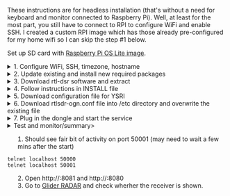 These instructions are for headless installation (that's without a need for keyboard and monitor connected to Raspberry Pi). Well, at least for the most part, you still have to connect to RPI to configure WiFi and enable SSH. I created a custom RPI image which has those already pre-configured for my home wifi so I can skip the step #1 below.

Set up SD card with [Raspberry Pi OS Lite image](https://www.raspberrypi.org/software/operating-systems/#raspberry-pi-os-32-bit).
  

<details>
  <summary>1. Configure WiFi, SSH, timezone, hostname</summary>
  Skip this step if using pre-confgured RPI image 
  
  1. Use instructions on [How to configure RPI for headless set up with WiFi and SSH](https://styxit.com/2017/03/14/headless-raspberry-setup.html) to configure WiFi and SSH before using SD card in Raspberry Pi. Use the following as the content of wpa_supplicat.conf file:
  
  ```ctrl_interface=DIR=/var/run/wpa_supplicant GROUP=netdev
update_config=1
country=AU

network={
    ssid="MeMi"
    psk="<insert WiFi password here>"
    key_mgmt=WPA-PSK
    priority=1
}

network={
    ssid="Parents"
    scan_ssid=1
    psk="<insert WiFi password here>"
    key_mgmt=WPA-PSK
    priority=2
}
```

2. Install SD card in RPI, boot and SSH into it. If you don’t know the IP address - try using raspberrypi.local host name (or ping it to find the IP address)
3. Configure RPI to email its IP address on boot (original instructions are on http://cagewebdev.com/raspberry-pi-sending-emails-on-boot/)
  a) Create startup_mailer.py file
  
  ```cd /home/pi
wget https://raw.githubusercontent.com/andrekolodochka/ogn/main/startup_mailer.py
```

  b) Edit /etc/rc.local file and add a line to run the script on boot
  
  ```sudo vi /etc/rc.local

if [ “$_IP” ]; then
  printf “My IP address is %s\n” “$_IP”
  python /home/pi/startup_mailer.py
fi
```
4. Set Raspberry Pi settings through *raspi-config*

```
sudo raspi-config
```

a) *1. System options → S4 Hostname*: set preferred hostname, such as YSRI-OGN-receiver

b) *5. Localization options → L2 Timezone*: set to Australia/Sydney
</details>

<details>
  <summary>2. Update existing and install new required packages</summary>
    
```
sudo apt-get update
sudo apt-get upgrade
sudo apt-get install build-essential ntp ntpdate libjpeg-dev libconfig-dev fftw3-dev procserv lynx telnet rtl-sdr make cmake aptitude libjpeg8
```

</details>

<details>
  <summary>3. Download rtl-dsr software and extract</summary>
  
```
sudo mkdir /opt/rtldsr
cd /opt/rtldsr
sudo wget http://download.glidernet.org/arm/rtlsdr-ogn-bin-ARM-latest.tgz
sudo tar -xzvf rtlsdr-ogn-bin-ARM-latest.tgz
cd rtlsdr-ogn
```
</details>
  
<details>
  <summary>4. Follow instructions in INSTALL file</summary>
  
```
source setup-rpi.sh
source getEGM.sh
source install-service.sh
```
</details>
  
<details>
  <summary>5. Download configuration file for YSRI</summary>
  Obviously this step is specific to Richmond RAAF airbase, you'll need to figure out your airfield's settings
  
  ```
  wget -O /opt/rtldsr/rtlsdr-ogn/YSRI.conf https://raw.githubusercontent.com/andrekolodochka/ogn/main/YSRI.conf
  ```
  
  </details>
  
<details>
  <summary>6. Download rtlsdr-ogn.conf file into /etc directory and overwrite the existing file</summary>
  Again, this step is specific to my set up, the name and location of your configuration file rtl-sdr-ogn.conf refers to is likely to be different.
  
  ```
  sudo wget -O /etc/rtlsdr-ogn.conf https://raw.githubusercontent.com/andrekolodochka/ogn/main/rtlsdr-ogn.conf
  ```
  
</details>
  
<details>
  <summary>7. Plug in the dongle and start the service</summary>
  
  ```
  sudo service rtlsdr-ogn start 
  ```
  
</details> 
<details>
  <summary>Test and monitor/summary>
  
  1. Should see fair bit of activity on port 50001 (may need to wait a few mins after the start)
  
  ```
  telnet localhost 50000
  telnet localhost 50001
  ```
  2. Open http://<receiver IP address>:8081 and http://<receiver IP address>:8080
  3. Go to [Glider RADAR](https://www.gliderradar.com/center/-33.59749,150.78493/zoom/15/time/15) and check wherher the receiver is shown.
